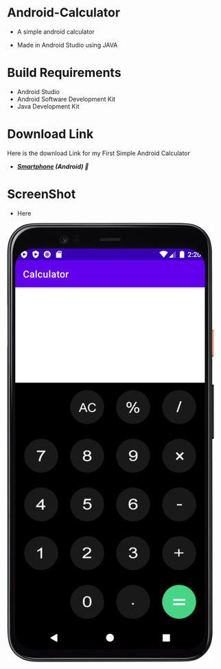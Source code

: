 # Android-Calculator

- A simple android calculator

- Made in Android Studio using JAVA 

# Build Requirements
- Android Studio
- Android Software Development Kit
- Java Development Kit

# Download Link
Here is the download Link for my First Simple Android Calculator

- ***[Smartphone](https://github.com/stymrj/Calculator/blob/master/app-debug.apk) (Android) 📱***


# ScreenShot
- Here 

![alt text][logo]

[logo]: https://github.com/stymrj/Calculator/blob/master/app/src/main/res/drawable-v24/calculator..png "Screen Capture of App"
